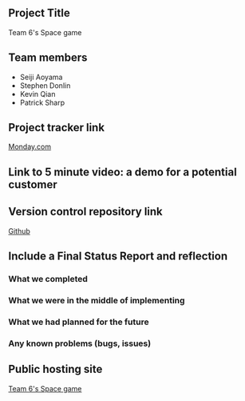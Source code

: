 ## Project Title
Team 6's Space game

## Team members
- Seiji Aoyama
- Stephen Donlin
- Kevin Qian
- Patrick Sharp

## Project tracker link
[Monday.com](https://colorado-cspb.monday.com/boards/6042697831)

## Link to 5 minute video: a demo for a potential customer


## Version control repository link
[Github](https://github.com/KQian-lab/Team6ProjectLive)

## Include a Final Status Report and reflection

### What we completed
### What we were in the middle of implementing
### What we had planned for the future
### Any known problems (bugs, issues)

## Public hosting site
[Team 6's Space game](https://team6projectlive.onrender.com/)
